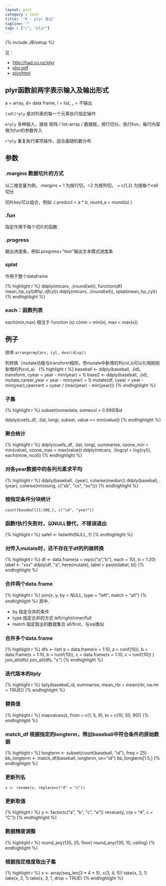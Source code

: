 ```yaml
---
layout: post
category : tech
title:  "R : plyr 笔记"
tagline: ""
tags : ["r", "plyr"] 
---
```

{% include JB/setup %}

见：
- http://had.co.nz/plyr
- [plyr.pdf](http://cran.r-project.org/web/packages/plyr/plyr.pdf)
- [plyr/html](http://hosho.ees.hokudai.ac.jp/~kubo/Rdoc/library/plyr/html/00Index.html)

## plyr函数前两字表示输入及输出形式

a = array,  d= data frame,  l = list, _ = 不输出

``[adl]*ply`` 是对列表的每一个元素执行指定操作

``m*ply`` 多种输入，接收 矩阵 /  list-array / 数据框，按行切分，执行fun，每行内容做为fun的参数传入

``r*ply`` 重复执行某项操作，适合画随机数分布

## 参数

### .margins 数据切片的方式
以二维变量为例，.margins = 1 为按行切，=2 为按列切， = c(1,2) 为按每个cell切分

切片key可以组合，例如 .( product = a * b, round_a = round(a) )

### .fun 
指定作用于每个切片的函数

### .progress 
输出进度条，例如.progress="text"输出文本模式进度条


### splat

作用于整个dataframe

{% highlight r %}
ddply(mtcars, .(round(wt)), function(df) mean_hp_cyl(df$hp, df$cyl))
ddply(mtcars, .(round(wt)), splat(mean_hp_cyl))
{% endhighlight %}


### each：函数列表
each(min,max) 相当于 function (x) c(min = min(x), max = max(x))

## 例子

排序 ``arrange(myCars, cyl, desc(disp))``

列转换（mutate功能与transform相同，但mutate中新增的列col_b可以引用刚刚新增的列col_a）
{% highlight r %}
baseball <- ddply(baseball, .(id), transform, cyear = year - min(year) + 1)
base2 <- ddply(baseball, .(id), mutate,career_year = year - min(year) + 1)
mutate(df, cyear = year - min(year),cpercent = cyear / (max(year) - min(year)))
{% endhighlight %}

### 子集
{% highlight r %}
subset(somedata, somecol > 0.999)$id

ddply(coefs_df, .(lat, long), subset, value == min(value))
{% endhighlight %}

### 聚合统计
{% highlight r %}
ddply(coefs_df, .(lat, long), summarise,
             ozone_min = min(value), ozone_max = max(value))
ddply(mtcars, .(logcyl = log(cyl)), each(nrow, ncol))
{% endhighlight %}

### 对各year数据中的各列元素求平均

{% highlight r %}
ddply(baseball, .(year), colwise(median))
ddply(baseball, .(year), colwise(nmissing, c("sb", "cs", "so")))
{% endhighlight %}

### 按指定条件分块统计
``count(baseball[1:100,], c("id", "year"))``

### 函数f执行失败时，以NULL替代，不错误退出
{% highlight r %}
safef <- failwith(NULL, f)
{% endhighlight %}

### 对传入mutate时，还不存在于df的列做转换
{% highlight r %}
df <- data.frame(a = rep(c("a","b"), each = 10), b = 1:20)
label <- "xxx"
ddply(df, "a", here(mutate), label = paste(label, b))
{% endhighlight %}

### 合并两个data.frame
{% highlight r %}
join(x, y, by = NULL, type = "left", match = "all")
{% endhighlight %}
其中,
- by 指定合并的条件
- type 指定合并的方式 left/right/inner/full
- match 指定取出的数据集合 all/first，与sql类似

### 合并多个data.frame
{% highlight r %}
dfs <- list(
a = data.frame(x = 1:10, a = runif(10)),
b = data.frame(x = 1:10, b = runif(10)),
c = data.frame(x = 1:10, c = runif(10))
)
join_all(dfs)
join_all(dfs, "x")
{% endhighlight %}

### 迭代版本的llply
{% highlight r %}
liply(baseball_id, summarise, mean_rbi = mean(rbi, na.rm = TRUE))
{% endhighlight %}

### 替换值
{% highlight r %}
mapvalues(z, from = c(1, 5, 9), to = c(10, 50, 90))
{% endhighlight %}

### match_df 根据指定的longterm，筛出baseball中符合条件的原始数据
{% highlight r %}
longterm <- subset(count(baseball, "id"), freq > 25)
bb_longterm <- match_df(baseball, longterm, on="id")
bb_longterm[1:5,]
{% endhighlight %}

### 更新列名
``x <- rename(x, replace=c("d" = "c"))``

### 更新取值
{% highlight r %}
y <- factor(c("a", "b", "c", "a"))
revalue(y, c(a = "A", c = "C"))
{% endhighlight %}

### 数据精度调整
{% highlight r %}
round_any(135, 25, floor)
round_any(135, 10, ceiling)
{% endhighlight %}

### 根据指定维度取出子集
{% highlight r %}
x <- array(seq_len(3 * 4 * 5), c(3, 4, 5))
take(x, 3, 1)
take(x, 2, 1)
take(x, 3, 1, drop = TRUE) 
{% endhighlight %}
